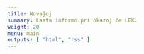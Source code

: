 ```yaml
---
title: Novaĵoj
summary: Lasta informo pri okazoj ĉe LEK.
weight: 20
menu: main
outputs: [ "html", "rss" ]
---
```

